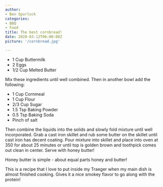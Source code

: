 ```yaml
---
author:
- Ben Spurlock
categories:
- BBQ
- Food
title: The best cornbread!
date: 2020-03-12T06:00:00Z
picture: '/cornbread.jpg'

---
```

* 1 Cup Buttermilk
* 2 Eggs
* 1/2 Cup Melted Butter

Mix these ingredients until well combined. Then in another bowl add the following:

* 1 Cup Cornmeal
* 1 Cup Flour
* 2/3 Cup Sugar
* 1.5 Tsp Baking Powder
* 0.5 Tsp Baking Soda
* Pinch of salt

Then combine the liquids into the solids and slowly fold mixture until well incorporated. Grab a cast iron skillet and rub some butter on the skillet until cast iron has decent coating. Pour mixture into skillet and place into oven at 350 for about 25 minutes or until top is golden brown and toothpick comes out clean in center. Serve with honey butter!

Honey butter is simple - about equal parts honey and butter!  
  
This is a recipe that I love to put inside my Traeger when my main dish is almost finished cooking. Gives it a nice smokey flavor to go along with the protein!